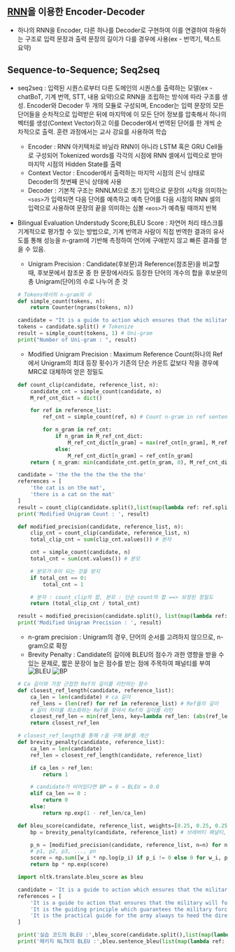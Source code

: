 ## [RNN](./Recurrent%20Neural%20Network)을 이용한 Encoder-Decoder

- 하나의 RNN을 Encoder, 다른 하나를 Decoder로 구현하여 이를 연결하여 하용하는 구조로 입력 문장과 출력 문장의 길이가 다를 경우에 사용(ex - 번역기, 텍스트 요약)

## Sequence-to-Sequence; Seq2seq
- seq2seq : 입력된 시퀀스로부터 다른 도메인의 시퀀스를 출력하는 모델(ex - chatBoT, 기계 번역, STT, 내용 요약)으로 RNN을 조립하는 방식에 따라 구조를 생성. Encoder와 Decoder 두 개의 모듈로 구성되며, Encoder는 입력 문장의 모든 단어들을 순차적으로 입력받은 뒤에 마지막에 이 모든 단어 정보를 압축해서 하나의 벡터를 생성(Context Vector)하고 이를 Decoder에서 번역된 단어를 한 개씩 순차적으로 출력. 훈련 과정에서는 교사 강요를 사용하여 학습
    * Encoder : RNN 아키텍처로 바닐라 RNN이 아니라 LSTM 혹은 GRU Cell들로 구성되어 Tokenized words를 각각의 시점에 RNN 셀에서 입력으로 받아 마지막 시점의 Hidden State를 출력
    * Context Vector : Encoder에서 출력하는 마지막 시점의 은닉 상태로 Decoder의 첫번째 은닉 상태에 사용
    * Decoder : 기본적 구조는 RNNLM으로 초기 입력으로 문장의 시작을 의미하는 `<sos>`가 입력되면 다음 단어를 예측하고 예측 단어를 다음 시점의 RNN 셀의 입력으로 사용하여 문장의 끝을 의미하는 심볼 `<eos>`가 예측될 때까지 반복

- Bilingual Evaluation Understudy Score;BLEU Score : 자연어 처리 태스크를 기계적으로 평가할 수 있는 방법으로, 기계 번역과 사람이 직접 번역한 결과의 유사도를 통해 성능을 n-gram에 기반해 측정하여 언어에 구애받지 않고 빠른 결과를 얻을 수 있음.
    * Unigram Precision : Candidate(후보문)과 Reference(참조문)을 비교할 때, 후보문에서 참조문 중 한 문장에서라도 등장한 단어의 개수의 합을 후보문의 총 Unigram(단어)의 수로 나누어 준 것
    
    ```python
    # Tokens에서의 n-gram의 수
    def simple_count(tokens, n):
        return Counter(ngrams(tokens, n))
    
    candidate = "It is a guide to action which ensures that the military always obeys the commands of the party."
    tokens = candidate.split() # Tokenize
    result = simple_count(tokens, 1) # Uni-gram
    print("Number of Uni-gram : ", result)
    ```
    
    * Modified Unigram Precision : Maximum Reference Count(하나의 Ref에서 Unigram의 최대 등장 횟수)가 기존의 단순 카운트 값보다 작을 경우에 MRC로 대체하여 얻은 정밀도

    ```python
    def count_clip(candidate, reference_list, n):
        candidate_cnt = simple_count(candidate, n)
        M_ref_cnt_dict = dict()

        for ref in reference_list:
            ref_cnt = simple_count(ref, n) # Count n-gram in ref sentence

            for n_gram in ref_cnt:
                if n_gram in M_ref_cnt_dict:
                    M_ref_cnt_dict[n_gram] = max(ref_cnt[n_gram], M_ref_cnt_dict[n_gram])
                else:
                    M_ref_cnt_dict[n_gram] = ref_cnt[n_gram]
        return { n_gram: min(candidate_cnt.get(n_gram, 0), M_ref_cnt_dict.get(n_gram, 0)) for n_gram in candidate_cnt }
    
    candidate = 'the the the the the the the'
    references = [
        'the cat is on the mat',
        'there is a cat on the mat'
    ]
    result = count_clip(candidate.split(),list(map(lambda ref: ref.split(), references)),1)
    print('Modified Unigram Count : ', result)

    def modified_precision(candidate, reference_list, n):
        clip_cnt = count_clip(candidate, reference_list, n) 
        total_clip_cnt = sum(clip_cnt.values()) # 분자

        cnt = simple_count(candidate, n)
        total_cnt = sum(cnt.values()) # 분모

        # 분모가 0이 되는 것을 방지
        if total_cnt == 0: 
            total_cnt = 1

        # 분자 : count_clip의 합, 분모 : 단순 count의 합 ==> 보정된 정밀도
        return (total_clip_cnt / total_cnt)

    result = modified_precision(candidate.split(), list(map(lambda ref: ref.split(), references)), n=1)
    print('Modified Unigram Precision : ', result)
    ```

    * n-gram precision : Unigram의 경우, 단어의 순서를 고려하지 않으므로, n-gram으로 확장
    * Brevity Penalty : Candidate의 길이에 BLEU의 점수가 과한 영향을 받을 수 있는 문제로, 짧은 문장이 높은 점수를 받는 점에 주목하여 패널티를 부여 ![BLEU](./img/BLEU.jpg) ![BP](./img/Brevity_Penalty.jpg)

    ```python
    # Ca 길이와 가장 근접한 Ref의 길이를 리턴하는 함수
    def closest_ref_length(candidate, reference_list):
        ca_len = len(candidate) # ca 길이
        ref_lens = (len(ref) for ref in reference_list) # Ref들의 길이
        # 길이 차이를 최소화하는 Ref를 찾아서 Ref의 길이를 리턴
        closest_ref_len = min(ref_lens, key=lambda ref_len: (abs(ref_len - ca_len), ref_len))
        return closest_ref_len

    # closest_ref_length를 통해 r을 구해 BP를 계산
    def brevity_penalty(candidate, reference_list):
        ca_len = len(candidate)
        ref_len = closest_ref_length(candidate, reference_list)

        if ca_len > ref_len:
            return 1

        # candidate가 비어있다면 BP = 0 → BLEU = 0.0
        elif ca_len == 0 :
            return 0
        else:
            return np.exp(1 - ref_len/ca_len)

    def bleu_score(candidate, reference_list, weights=[0.25, 0.25, 0.25, 0.25]):
        bp = brevity_penalty(candidate, reference_list) # 브레버티 패널티, BP

        p_n = [modified_precision(candidate, reference_list, n=n) for n, _ in enumerate(weights,start=1)] 
        # p1, p2, p3, ..., pn
        score = np.sum([w_i * np.log(p_i) if p_i != 0 else 0 for w_i, p_i in zip(weights, p_n)])
        return bp * np.exp(score)

    import nltk.translate.bleu_score as bleu

    candidate = 'It is a guide to action which ensures that the military always obeys the commands of the party'
    references = [
        'It is a guide to action that ensures that the military will forever heed Party commands',
        'It is the guiding principle which guarantees the military forces always being under the command of the Party',
        'It is the practical guide for the army always to heed the directions of the party'
    ]

    print('실습 코드의 BLEU :',bleu_score(candidate.split(),list(map(lambda ref: ref.split(), references))))
    print('패키지 NLTK의 BLEU :',bleu.sentence_bleu(list(map(lambda ref: ref.split(), references)),candidate.split()))
    ```